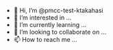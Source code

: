 - 👋 Hi, I’m @pmcc-test-ktakahasi
- 👀 I’m interested in ...
- 🌱 I’m currently learning ...
- 💞️ I’m looking to collaborate on ...
- 📫 How to reach me ...

<!---
pmcc-test-ktakahasi/pmcc-test-ktakahasi is a ✨ special ✨ repository because its `README.md` (this file) appears on your GitHub profile.
You can click the Preview link to take a look at your changes.
--->
